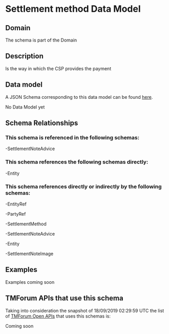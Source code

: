 # Settlement method Data Model

## Domain

The  schema is part of the  Domain

## Description

Is the way in which the CSP provides the payment

## Data model

A JSON Schema corresponding to this data model can be found
[here](https://github.com/tmforum-rand/schemas/blob/master/Customer/SettlementMethod.schema.json).

No Data Model yet

## Schema Relationships

### This schema is referenced in the following schemas:

-SettlementNoteAdvice

### This schema references the following schemas directly:

-Entity

### This schema references directly or indirectly by the following schemas:

-EntityRef

-PartyRef

-SettlementMethod

-SettlementNoteAdvice

-Entity

-SettlementNoteImage



## Examples

Examples coming soon

## TMForum APIs that use this schema

Taking into consideration the snapshot of 18/09/2019 02:29:59 UTC the list of [TMForum Open APIs](https://www.tmforum.org/open-apis/) that uses this schemas is:

Coming soon
